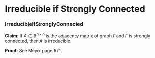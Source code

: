 Irreducible if Strongly Connected
=================================
### IrreducibleIfStronglyConnected
**Claim**:
If $A \in \mathbb{R}^{n \times n}$ is the adjacency matrix of graph $\Gamma$ and $\Gamma$ is strongly connected, then $A$ is irreducible.

**Proof**:
See Meyer page 671.